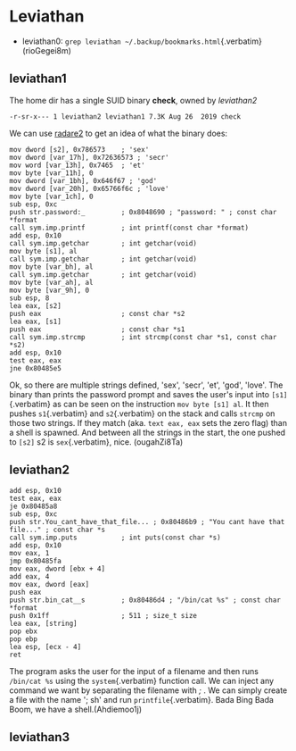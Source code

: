 # Leviathan

-   leviathan0: `grep leviathan ~/.backup/bookmarks.html`{.verbatim} (rioGegei8m)

## leviathan1

The home dir has a single SUID binary **check**, owned by *leviathan2*

    -r-sr-x--- 1 leviathan2 leviathan1 7.3K Aug 26  2019 check

We can use [radare2](radare2.org) to get an idea of what the binary does:

``` {.asm6502 .numberLines startFrom=""}
mov dword [s2], 0x786573    ; 'sex'
mov dword [var_17h], 0x72636573 ; 'secr'
mov word [var_13h], 0x7465  ; 'et'
mov byte [var_11h], 0
mov dword [var_1bh], 0x646f67 ; 'god'
mov dword [var_20h], 0x65766f6c ; 'love'
mov byte [var_1ch], 0
sub esp, 0xc
push str.password:_         ; 0x8048690 ; "password: " ; const char *format
call sym.imp.printf         ; int printf(const char *format)
add esp, 0x10
call sym.imp.getchar        ; int getchar(void)
mov byte [s1], al
call sym.imp.getchar        ; int getchar(void)
mov byte [var_bh], al
call sym.imp.getchar        ; int getchar(void)
mov byte [var_ah], al
mov byte [var_9h], 0
sub esp, 8
lea eax, [s2]
push eax                    ; const char *s2
lea eax, [s1]
push eax                    ; const char *s1
call sym.imp.strcmp         ; int strcmp(const char *s1, const char *s2)
add esp, 0x10
test eax, eax
jne 0x80485e5
```

Ok, so there are multiple strings defined, \'sex\', \'secr\', \'et\', \'god\', \'love\'. The binary than prints the password prompt and saves the user\'s input into `[s1]`{.verbatim} as can be seen on the instruction `mov byte [s1] al`. It then pushes `s1`{.verbatim} and `s2`{.verbatim} on the stack and calls `strcmp` on those two strings. If they match (aka. `text eax, eax` sets the zero flag) than a shell is spawned. And between all the strings in the start, the one pushed to `[s2]` s2 is `sex`{.verbatim}, nice. (ougahZi8Ta)

## leviathan2

``` {.asm6502 .numberLines startFrom=""}
add esp, 0x10
test eax, eax
je 0x80485a8
sub esp, 0xc
push str.You_cant_have_that_file... ; 0x80486b9 ; "You cant have that file..." ; const char *s
call sym.imp.puts           ; int puts(const char *s)
add esp, 0x10
mov eax, 1
jmp 0x80485fa
mov eax, dword [ebx + 4]
add eax, 4
mov eax, dword [eax]
push eax
push str.bin_cat__s         ; 0x80486d4 ; "/bin/cat %s" ; const char *format
push 0x1ff                  ; 511 ; size_t size
lea eax, [string]
pop ebx
pop ebp
lea esp, [ecx - 4]
ret
```

The program asks the user for the input of a filename and then runs `/bin/cat %s` using the `system`{.verbatim} function call. We can inject any command we want by separating the filename with *;* . We can simply create a file with the name \'; sh\' and run `printfile`{.verbatim}. Bada Bing Bada Boom, we have a shell.(Ahdiemoo1j)

## leviathan3

